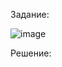 Задание:

![image](https://github.com/ZinnatullinDA/Case_Lab_JS_GreenAtom/assets/99118170/b09dfb43-e72a-4dca-b0a7-2326a5908ab5)

Решение:
